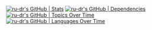 [![ru-dr's GitHub | Stats](https://stats.quine.sh/ru-dr/github?theme=dark)](https://quine.sh?utm_source=widgets&utm_campaign=ru-dr)
[![ru-dr's GitHub | Dependencies](https://stats.quine.sh/ru-dr/dependencies?theme=dark)](https://quine.sh?utm_source=widgets&utm_campaign=ru-dr)
[![ru-dr's GitHub | Topics Over Time](https://stats.quine.sh/ru-dr/topics-over-time?theme=dark)](https://quine.sh?utm_source=widgets&utm_campaign=ru-dr)
[![ru-dr's GitHub | Languages Over Time](https://stats.quine.sh/ru-dr/languages-over-time?theme=dark)](https://quine.sh?utm_source=widgets&utm_campaign=ru-dr)
